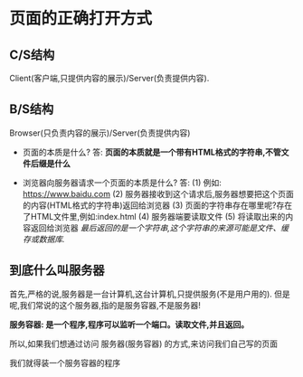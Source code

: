 # 页面的正确打开方式

## C/S结构

Client(客户端,只提供内容的展示)/Server(负责提供内容).


## B/S结构

Browser(只负责内容的展示)/Server(负责提供内容)

- 页面的本质是什么?
答: **页面的本质就是一个带有HTML格式的字符串,不管文件后缀是什么**

- 浏览器向服务器请求一个页面的本质是什么?
答: (1) 例如: https://www.baidu.com
    (2) 服务器接收到这个请求后,服务器想要把这个页面的内容(HTML格式的字符串)返回给浏览器
    (3) 页面的字符串存在哪里呢?存在了HTML文件里,例如:index.html
    (4) 服务器端要读取文件
    (5) 将读取出来的内容返回给浏览器
    *最后返回的是一个字符串,这个字符串的来源可能是文件、缓存或数据库.*

## 到底什么叫服务器

首先,严格的说,服务器是一台计算机,这台计算机,只提供服务(不是用户用的).
                但是呢,我们常说的这个服务器,指的是服务容器,不是服务器!

**服务容器: 是一个程序,程序可以监听一个端口。读取文件,并且返回。**

所以,如果我们想通过访问 服务器(服务容器) 的方式,来访问我们自己写的页面

我们就得装一个服务容器的程序
